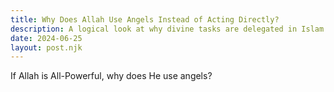 ```yaml
---
title: Why Does Allah Use Angels Instead of Acting Directly?
description: A logical look at why divine tasks are delegated in Islam.
date: 2024-06-25
layout: post.njk
---
```


If Allah is All-Powerful, why does He use angels?
